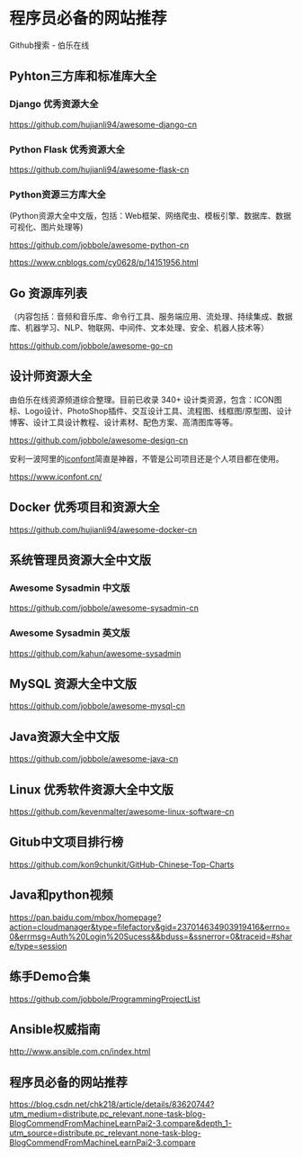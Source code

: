 # 程序员必备的网站推荐

Github搜索 - 伯乐在线

## Pyhton三方库和标准库大全

### Django 优秀资源大全
https://github.com/hujianli94/awesome-django-cn



### Python Flask 优秀资源大全
https://github.com/hujianli94/awesome-flask-cn



### Python资源三方库大全
(Python资源大全中文版，包括：Web框架、网络爬虫、模板引擎、数据库、数据可视化、图片处理等)



https://github.com/jobbole/awesome-python-cn

https://www.cnblogs.com/cy0628/p/14151956.html


## Go 资源库列表
（内容包括：音频和音乐库、命令行工具、服务端应用、流处理、持续集成、数据库、机器学习、NLP、物联网、中间件、文本处理、安全、机器人技术等）



https://github.com/jobbole/awesome-go-cn



## 设计师资源大全
由伯乐在线资源频道综合整理。目前已收录 340+ 设计类资源，包含：ICON图标、Logo设计、PhotoShop插件、交互设计工具、流程图、线框图/原型图、设计博客、设计工具设计教程、设计素材、配色方案、高清图库等等。



https://github.com/jobbole/awesome-design-cn

安利一波阿里的[iconfont](http://iconfont.cn/)简直是神器，不管是公司项目还是个人项目都在使用。

https://www.iconfont.cn/

## Docker 优秀项目和资源大全

https://github.com/hujianli94/awesome-docker-cn



## 系统管理员资源大全中文版

### Awesome Sysadmin 中文版

https://github.com/jobbole/awesome-sysadmin-cn

### Awesome Sysadmin 英文版

https://github.com/kahun/awesome-sysadmin



## MySQL 资源大全中文版

https://github.com/jobbole/awesome-mysql-cn



## Java资源大全中文版

https://github.com/jobbole/awesome-java-cn



## Linux 优秀软件资源大全中文版

https://github.com/kevenmalter/awesome-linux-software-cn




## Gitub中文项目排行榜
https://github.com/kon9chunkit/GitHub-Chinese-Top-Charts


## Java和python视频
https://pan.baidu.com/mbox/homepage?action=cloudmanager&type=filefactory&gid=237014634903919416&errno=0&errmsg=Auth%20Login%20Sucess&&bduss=&ssnerror=0&traceid=#share/type=session



## 练手Demo合集
https://github.com/jobbole/ProgrammingProjectList



## Ansible权威指南
http://www.ansible.com.cn/index.html



## 程序员必备的网站推荐

<https://blog.csdn.net/chk218/article/details/83620744?utm_medium=distribute.pc_relevant.none-task-blog-BlogCommendFromMachineLearnPai2-3.compare&depth_1-utm_source=distribute.pc_relevant.none-task-blog-BlogCommendFromMachineLearnPai2-3.compare>
